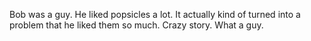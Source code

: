 Bob was a guy. He liked popsicles a lot. It actually kind of turned into a problem that he liked them so much. Crazy story. What a guy.